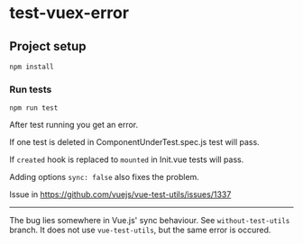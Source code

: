 # test-vuex-error

## Project setup
```
npm install
```

### Run tests
```
npm run test
```

After test running you get an error.

If one test is deleted in ComponentUnderTest.spec.js test will pass. 

If `created` hook is replaced to `mounted` in Init.vue tests will pass. 

Adding options `sync: false` also fixes the problem.

Issue in https://github.com/vuejs/vue-test-utils/issues/1337

----

The bug lies somewhere in Vue.js' sync behaviour. 
See `without-test-utils` branch. It does not use `vue-test-utils`,
but the same error is occured. 
